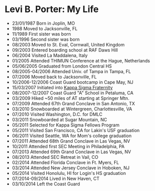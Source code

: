 Levi B. Porter: My Life
===============
- 23/01/1987 Born in Joplin, MO
- 1988 Moved to Jacksonville, FL
- 11/1989 First sister was born
- 03/1996 Second sister was born
- 08/2003 Moved to St. Eval, Cornwall, United Kingdom
- 09/2003 Entered boarding school at RAF Daws Hill
- 06/2004 Visited La Maddalena, Italy
- 01/2005 Attended THIMUN Conference at the Hague, Netherlands
- 05/06/2005 Graduated from London Central HS
- 08/2005-04/2006 Attended Univ. of Tampa in Tampa, FL
- 07/2006 Moved back to Jacksonville, FL
- 10/2006-12/2006 Coast Guard bootcamp in Cape May, NJ
- 15/03/2007 Initiated into [Kappa Sigma Fraternity](http://kappasigma.org)
- 08/2007-12/2007 Coast Guard "A" School in Petaluma, CA
- 03/2009 Hiked ~50 miles of AT starting at Springer Mtn.
- 07/2009 Attended 67th Grand Conclave in San Antonio, TX
- 03/2010 Snowboarded at Wintergreen, Charlottesville, VA
- 07/2010 Visited Washington, D.C. for DMLC
- 03/2011 Snowboarded at Sugar Mountain, NC
- 05/2011 Selected for Kappa Sigma Fellows Program
- 05/2011 Visited San Francisco, CA for Lakin's USF graduation
- 06/2011 Visited Seattle, WA for Mom's college graduation
- 07/2011 Attended 68th Grand Conclave in Las Vegas, NV
- 10/2011 Attended first SEC Meeting in Philadelphia, PA
- 07/2013 Attended 69th Grand Conclave in Las Vegas, NV
- 08/2013 Attended SEC Retreat in Vail, CO
- 02/2014 Attended Florida Conclave in Ft. Myers, FL
- 03/2014 Attended New Jersey Conclave in Hoboken, NJ
- 05/2014 Visited Honolulu, HI for Login's HS graduation
- 07/2014-09/2014 Lived in New Haven, CT
- 03/10/2014 Left the Coast Guard
